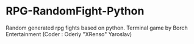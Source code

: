 # RPG-RandomFight-Python
Random generated rpg fights based on python. Terminal game by Borch Entertainment (Coder : Oderiy "XRenso" Yaroslav)

